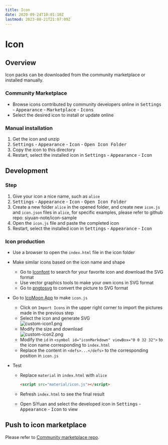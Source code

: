 ```yaml
---
title: Icon
date: 2020-09-24T10:01:10Z
lastmod: 2023-08-21T21:07:09Z
---
```


# Icon

## Overview

Icon packs can be downloaded from the community marketplace or installed manually.

### Community Marketplace

* Browse icons contributed by community developers online in <kbd>Settings</kbd>​ - <kbd>Appearance</kbd>​ - <kbd>Marketplace</kbd>​ - <kbd>Icons</kbd>​
* Select the desired icon to install or update online

### Manual installation

1. Get the icon and unzip
2. <kbd>Settings</kbd> - <kbd>Appearance</kbd> - <kbd>Icon</kbd> - <kbd>Open Icon Folder</kbd>
3. Copy the icon to this directory
4. Restart, select the installed icon in <kbd>Settings</kbd> - <kbd>Appearance</kbd> - <kbd>Icon</kbd>

## Development

### Step

1. Give your icon a nice name, such as `alice`
2. <kbd>Settings</kbd> - <kbd>Appearance</kbd> - <kbd>Icon</kbd> - <kbd>Open Icon Folder</kbd>
3. Create a new folder `alice`​ in the opened folder, and create new `icon.js`​ and `icon.json`​ files in `alice`​, for specific examples, please refer to github repo: siyuan-note/icon-sample
4. Open the `icon.js` file and paste the completed icon
5. Restart, select the installed icon in <kbd>Settings</kbd> - <kbd>Appearance</kbd> - <kbd>Icon</kbd>

### Icon production

* Use a browser to open the `index.html`​ file in the icon folder
* Make similar icons based on the icon name and shape

  * Go to [Iconfont](https://www.iconfont.cn) to search for your favorite icon and download the SVG format
  * Use vector graphics tools to make your own icons in SVG format
  * Go to [pngtosvg](https://www.pngtosvg.com/) to convert the picture to SVG format
* Go to [IcoMoon App](https://icomoon.io/app/#/select) to make `icon.js`​

  * Click on `Import Icons`​ in the upper right corner to import the pictures made in the previous step
  * Select the icon and generate SVG  
    ![custom-icon1.png](assets/custom-icon1-20210512172156-jaoyrnz.png)
  * Modify the size and download  
    ![custom-icon2.png](assets/custom-icon2-20210512172204-dphc486.png)
  * Modify the `id`​ in `<symbol id="iconMarkdown" viewBox="0 0 32 32">`​ to the icon name corresponding to `index.html`​
  * Replace the content in `<defs>...</defs>`​ to the corresponding position in `icon.js`​
* Test

  * Replace `material`​ in `index.html`​ with `alice`​

    ```html
    <script src="material/icon.js"></script>
    ```
  * Refresh `index.html`​ to see the final result
  * Open SiYuan and select the developed icon in <kbd>Settings</kbd> - <kbd>Appearance</kbd> - <kbd>Icon</kbd> to view

## Push to icon marketplace

Please refer to [Community marketplace repo](https://b3log.org/siyuan/en/community.html).
